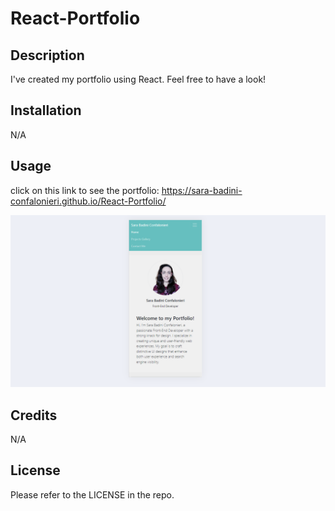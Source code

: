 # React-Portfolio

  ## Description

  I've created my portfolio using React. Feel free to have a look!


  ## Installation

  N/A

  ## Usage
  click on this link to see the portfolio:
  https://sara-badini-confalonieri.github.io/React-Portfolio/

  ![alt text](./assets/screenshot.png)


  ## Credits

  N/A

  ## License

  Please refer to the LICENSE in the repo.


